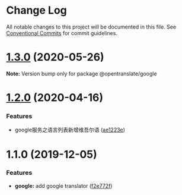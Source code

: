 # Change Log

All notable changes to this project will be documented in this file.
See [Conventional Commits](https://conventionalcommits.org) for commit guidelines.

# [1.3.0](https://github.com/OpenTranslate/OpenTranslate/compare/v1.2.0...v1.3.0) (2020-05-26)

**Note:** Version bump only for package @opentranslate/google





# [1.2.0](https://github.com/OpenTranslate/OpenTranslate/compare/v1.1.2...v1.2.0) (2020-04-16)


### Features

* google服务之语言列表新增维吾尔语 ([ae1223e](https://github.com/OpenTranslate/OpenTranslate/commit/ae1223e))





# 1.1.0 (2019-12-05)


### Features

* **google:** add google translator ([f2e772f](https://github.com/OpenTranslate/OpenTranslate/commit/f2e772f))
